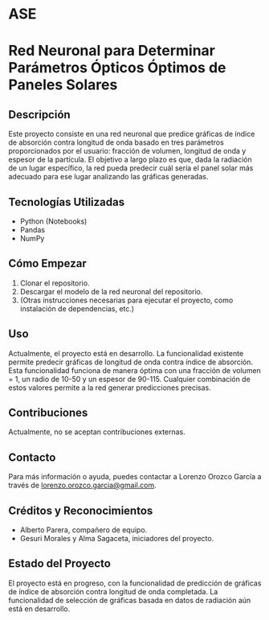 # ASE
# Red Neuronal para Determinar Parámetros Ópticos Óptimos de Paneles Solares

## Descripción

Este proyecto consiste en una red neuronal que predice gráficas de índice de absorción contra longitud de onda basado en tres parámetros proporcionados por el usuario: fracción de volumen, longitud de onda y espesor de la partícula. El objetivo a largo plazo es que, dada la radiación de un lugar específico, la red pueda predecir cuál sería el panel solar más adecuado para ese lugar analizando las gráficas generadas.

## Tecnologías Utilizadas

- Python (Notebooks)
- Pandas
- NumPy

## Cómo Empezar

1. Clonar el repositorio.
2. Descargar el modelo de la red neuronal del repositorio.
3. (Otras instrucciones necesarias para ejecutar el proyecto, como instalación de dependencias, etc.)

## Uso

Actualmente, el proyecto está en desarrollo. La funcionalidad existente permite predecir gráficas de longitud de onda contra índice de absorción. Esta funcionalidad funciona de manera óptima con una fracción de volumen = 1, un radio de 10-50 y un espesor de 90-115. Cualquier combinación de estos valores permite a la red generar predicciones precisas.

## Contribuciones

Actualmente, no se aceptan contribuciones externas.

## Contacto

Para más información o ayuda, puedes contactar a Lorenzo Orozco García a través de [lorenzo.orozco.garcia@gmail.com](mailto:lorenzo.orozco.garcia@gmail.com).

## Créditos y Reconocimientos

- Alberto Parera, compañero de equipo.
- Gesuri Morales y Alma Sagaceta, iniciadores del proyecto.

## Estado del Proyecto

El proyecto está en progreso, con la funcionalidad de predicción de gráficas de índice de absorción contra longitud de onda completada. La funcionalidad de selección de gráficas basada en datos de radiación aún está en desarrollo.

